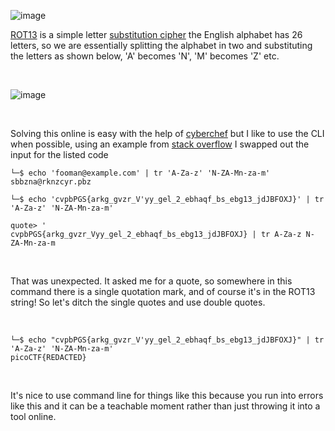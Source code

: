 ![image](https://github.com/jowp-code/ctf/assets/121969489/d74d69f5-34a4-44e8-b41f-9b0b0b4f67d7)
<br>
<p><a href="https://en.wikipedia.org/wiki/ROT13">ROT13</a> is a simple letter <a href="https://en.wikipedia.org/wiki/Substitution_cipher">substitution cipher</a> the English alphabet has 26 letters, so we are essentially splitting the alphabet in two and substituting the letters as shown below, 'A' becomes 'N', 'M' becomes 'Z' etc.</p>
<br>

![image](https://github.com/jowp-code/ctf/assets/121969489/ef35b6c3-4f40-4b7a-8d14-b3b1c02f0a81)

<br>
<p>Solving this online is easy with the help of <a href="https://gchq.github.io/CyberChef/">cyberchef</a> but I like to use the CLI when possible, using an example from <a href="https://stackoverflow.com/questions/5442436/using-rot13-and-tr-command-for-having-an-encrypted-email-address">stack overflow</a> I swapped out the input for the listed code</p>


```shell
└─$ echo 'fooman@example.com' | tr 'A-Za-z' 'N-ZA-Mn-za-m'
sbbzna@rknzcyr.pbz

└─$ echo 'cvpbPGS{arkg_gvzr_V'yy_gel_2_ebhaqf_bs_ebg13_jdJBFOXJ}' | tr 'A-Za-z' 'N-ZA-Mn-za-m'

quote> '
cvpbPGS{arkg_gvzr_Vyy_gel_2_ebhaqf_bs_ebg13_jdJBFOXJ} | tr A-Za-z N-ZA-Mn-za-m
```
<br>
<p>That was unexpected. It asked me for a quote, so somewhere in this command there is a single quotation mark, and of course it's in the ROT13 string! So let's ditch the single quotes and use double quotes.</p>
<br>

```shell
└─$ echo "cvpbPGS{arkg_gvzr_V'yy_gel_2_ebhaqf_bs_ebg13_jdJBFOXJ}" | tr 'A-Za-z' 'N-ZA-Mn-za-m'
picoCTF{REDACTED}
```
<br>
<p>It's nice to use command line for things like this because you run into errors like this and it can be a teachable moment rather than just throwing it into a tool online.</p>
